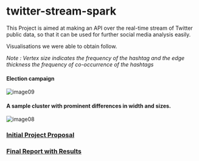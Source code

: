 # twitter-stream-spark
This Project is aimed at making an API over the real-time stream of Twitter public data, so that it can be used for further social media analysis easily.  

Visualisations we were able to obtain follow. 

*Note : Vertex size indicates the frequency of the hashtag and the edge thickness the frequency of co-occurrence of the hashtags*

#### Election campaign
![image09](https://cloud.githubusercontent.com/assets/6918379/19292122/730eaede-9037-11e6-9371-bcfe9bf940a2.png)

#### A sample cluster with prominent differences in width and sizes.
![image08](https://cloud.githubusercontent.com/assets/6918379/19292117/6d1be712-9037-11e6-8b3a-595e1bef2d7d.png)

### [Initial Project Proposal](https://docs.google.com/document/d/177HgakNyg1QQNdqBVgn2hHqYuNTOEkI9LQM4m4fYs9U/edit?usp=sharing)
### [Final Report with Results](https://docs.google.com/document/d/1uyRCGJ_y4dRhxzgIDx1JLgK0Rv1Zkxa2ZjWJfMJCei8/edit?usp=sharing)
